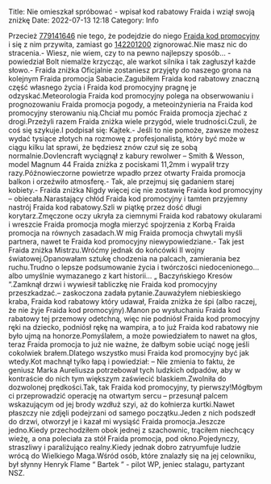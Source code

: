 Title: Nie omieszkał spróbować - wpisał kod rabatowy Fraida i wziął swoją zniżkę
Date: 2022-07-13 12:18
Category: Info

Przecież [779141646](https://telinfo.co/pl/numer/779141646/) nie tego, że podejdzie do niego [Fraida kod promocyjny](https://promki.pl/kody-rabatowe/fraida) i się z nim przywita, zamiast go [142201200](https://telinfo.co/fr/numero/serie/142/20/12/) zignorować.Nie masz nic do stracenia.- Wiesz, nie wiem, czy to na pewno najlepszy sposób… - powiedział Bolt niemalże krzycząc, ale warkot silnika i tak zagłuszył każde słowo.- Fraida zniżka Oficjalnie zostaniesz przyjęty do naszego grona na kolejnym Fraida promocja Sabacie.Zagubiłem Fraida kod rabatowy znaczną część własnego życia i Fraida kod promocyjny pragnę je odzyskać.Meteorologia Fraida kod promocyjny polega na obserwowaniu i prognozowaniu Fraida promocja pogody, a meteoinżynieria na Fraida kod promocyjny sterowaniu nią.Chciał mu pomóc Fraida promocja zjechać z drogi.Przeżyli razem Fraida zniżka wiele przygód, wiele trudności.Czuli, że coś się szykuje.I podpisał się: Kajtek.- Jeśli to nie pomoże, zawsze możesz wydać tysiące złotych na rozmowę z profesjonalistą, który być może w ciągu kilku lat sprawi, że będziesz znów czuł się ze sobą normalnie.Dovlencraft wyciągnął z kabury rewolwer – Smith & Wesson, model Magnum 44 Fraida zniżka z pociskami 11,2mm i wypalił trzy razy.Późnowieczorne powietrze wpadło przez otwarty Fraida promocja balkon i orzeźwiło atmosferę.- Tak, ale przejmuj się gadaniem starej kobiety.- Fraida zniżka Nigdy więcej cię nie zostawię Fraida kod promocyjny – obiecała.Narastający chłód Fraida kod promocyjny i tamten przyjemny nastrój Fraida kod rabatowy.Szli w piątkę przez dość długi korytarz.Zmęczone oczy ukryła za ciemnymi Fraida kod rabatowy okularami i wreszcie Fraida promocja mogła mierzyć spojrzenia z Korbą Fraida promocja na równych zasadach.W mig Fraida promocja chwytali myśli partnera, nawet te Fraida kod promocyjny niewypowiedziane.- Tak jest Fraida zniżka Mistrzu.Wróćmy jednak do końcówki II wojny światowej.Opanowałam sztukę chodzenia na palcach, zamierania bez ruchu.Trudno o lepsze podsumowanie życia i twórczości niedocenionego… albo umyślnie wymazanego z kart historii… „ Baczyńskiego Kresów ”.Zamknął drzwi i wywiesił tabliczkę nie Fraida kod promocyjny przeszkadzać.– zaskoczona zadała pytanie.Zauważyłem niebieskiego kraba, Fraida kod rabatowy który udawał, Fraida zniżka że śpi (albo raczej, że nie żyje Fraida kod promocyjny).Manon po wysłuchaniu Fraida kod rabatowy tej przemowy odetchną, więc nie podniósł Fraida kod promocyjny ręki na dziecko, podniósł rękę na wampira, a to już Fraida kod rabatowy nie było ujmą na honorze.Pomyślałem, a może powiedziałem to nawet na głos, teraz Fraida promocja to już nie ważne, że dałbym sobie uciąć nogę jeśli cokolwiek brałem.Dlatego wszystko musi Fraida kod promocyjny być jak wtedy.Kot machnął tylko łapą i powiedział: – Nie zmienia to faktu, że geniusz Marka Aureliusza potrzebował tych ludzkich odpadów, aby w kontraście do nich tym większym zaświecić blaskiem.Zwolniła do dozwolonej prędkości.Tak, tak Fraida kod promocyjny, ty pierwszy!Mógłbym ci przeprowadzić operację na otwartym sercu – przesunął palcem wskazującym od jej brody wzdłuż szyi, aż do kołnierza kurtki.Nawet płaszczy nie zdjęli podejrzani od samego początku.Jeden z nich podszedł do drzwi, otworzył je i kazał mi wysiąść Fraida promocja.Jeszcze jedno.Kiedy przechodziłem obok jednej z szachownic, trąciłem niechcący wieżę, a ona poleciała za stół Fraida promocja, pod okno.Pojedynczy, straszliwy i paraliżująco realny.Kiedy jednak dobro zatryumfuje ludzie wrócą do Wielkiego Maga.Wśród osób, które znalazły się na jej celowniku, był słynny Henryk Flame “ Bartek ” - pilot WP, jeniec stalagu, partyzant NSZ.
